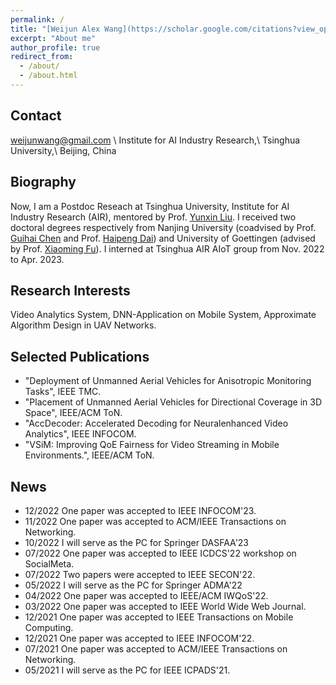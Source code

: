 ```yaml
---
permalink: /
title: "[Weijun Alex Wang](https://scholar.google.com/citations?view_op=list_works&hl=en&user=ApKD824AAAAJ)"
excerpt: "About me"
author_profile: true
redirect_from: 
  - /about/
  - /about.html
---
```

Contact
-----
weijunwang@gmail.com \\
Institute for AI Industry Research,\\
Tsinghua University,\\
Beijing, China
         
Biography
-----
Now, I am a Postdoc Reseach at Tsinghua University, Institute for AI Industry Research (AIR), mentored by Prof. [Yunxin Liu](https://yunxinliu.github.io/). 
I received two doctoral degrees respectively from Nanjing University (coadvised by Prof. [Guihai Chen](https://cs.nju.edu.cn/gchen/)  and Prof. [Haipeng Dai](https://cs.nju.edu.cn/daihp/)) and University of Goettingen (advised by Prof. [Xiaoming Fu](https://user.informatik.uni-goettingen.de/~fu/)). I interned at Tsinghua AIR AIoT group from Nov. 2022 to Apr. 2023.

Research Interests
-----
Video Analytics System, DNN-Application on Mobile System, Approximate Algorithm Design in UAV Networks. 

Selected Publications
-----
* "Deployment of Unmanned Aerial Vehicles for Anisotropic Monitoring Tasks", IEEE TMC.
* "Placement of Unmanned Aerial Vehicles for Directional Coverage in 3D Space", IEEE/ACM ToN.
* "AccDecoder: Accelerated Decoding for Neuralenhanced Video Analytics", IEEE INFOCOM.
* "VSiM: Improving QoE Fairness for Video Streaming in Mobile Environments.", IEEE/ACM ToN.

News
-----
* 12/2022 One paper was accepted to IEEE INFOCOM'23.
* 11/2022 One paper was accepted to ACM/IEEE Transactions on Networking.
* 10/2022 I will serve as the PC for Springer DASFAA'23
* 07/2022 One paper was accepted to IEEE ICDCS'22 workshop on SocialMeta.
* 07/2022 Two papers were accepted to IEEE SECON'22.
* 05/2022 I will serve as the PC for Springer ADMA'22
* 04/2022 One paper was accepted to IEEE/ACM IWQoS'22.
* 03/2022 One paper was accepted to IEEE World Wide Web Journal.
* 12/2021 One paper was accepted to IEEE Transactions on Mobile Computing.
* 12/2021 One paper was accepted to IEEE INFOCOM'22.
* 07/2021 One paper was accepted to ACM/IEEE Transactions on Networking.
* 05/2021 I will serve as the PC for IEEE ICPADS'21.

<script type="text/javascript" src="//rf.revolvermaps.com/0/0/6.js?i=5dwo44hbxw9&amp;m=7&amp;c=e63100&amp;cr1=ffffff&amp;f=arial&amp;l=0&amp;bv=90&amp;lx=-420&amp;ly=420&amp;hi=20&amp;he=7&amp;hc=a8ddff&amp;rs=80" async="async"></script>
